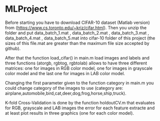 # MLProject

Before starting you have to download CIFAR-10 dataset (Matlab version) from (https://www.cs.toronto.edu/~kriz/cifar.html).
Then you unzip the folder and put data_batch_1.mat , data_batch_2.mat , data_batch_3.mat , data_batch_4.mat , data_batch_5.mat into cifar-10 folder of this project (the sizes of this file.mat are greater than the maximum file size accepted by github).

After that the function load_cifar() in main.m load images and labels and three functions (atorgb, rgbtog, rgbtolab) allows to have three different matrices: one for images in RGB color model, one for images in grayscale color model and the last one for images in LAB color model.

Changing the first parameter given to the function category in main.m you could change category of the images to use (category are: airplane,automobile,bird,cat,deer,dog,frog,horse,ship,truck).

K-fold Cross-Validation is done by the function holdoutCV.m that evaluates for RGB, grayscale and LAB images the error for each feature extracte and at least plot results in three graphics (one for each color model).
